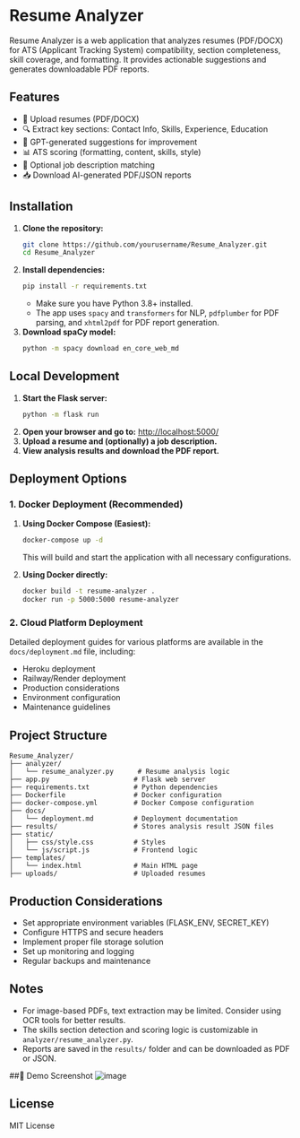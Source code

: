 # Resume Analyzer

Resume Analyzer is a web application that analyzes resumes (PDF/DOCX) for ATS (Applicant Tracking System) compatibility, section completeness, skill coverage, and formatting. It provides actionable suggestions and generates downloadable PDF reports.

## Features
- 📄 Upload resumes (PDF/DOCX)
- 🔍 Extract key sections: Contact Info, Skills, Experience, Education
- 🧠 GPT-generated suggestions for improvement
- 📊 ATS scoring (formatting, content, skills, style)
- 🤖 Optional job description matching
- 📥 Download AI-generated PDF/JSON reports

## Installation
1. **Clone the repository:**
   ```bash
   git clone https://github.com/yourusername/Resume_Analyzer.git
   cd Resume_Analyzer
   ```
2. **Install dependencies:**
   ```bash
   pip install -r requirements.txt
   ```
   - Make sure you have Python 3.8+ installed.
   - The app uses `spacy` and `transformers` for NLP, `pdfplumber` for PDF parsing, and `xhtml2pdf` for PDF report generation.
3. **Download spaCy model:**
   ```bash
   python -m spacy download en_core_web_md
   ```

## Local Development
1. **Start the Flask server:**
   ```bash
   python -m flask run
   ```
2. **Open your browser and go to:**
   [http://localhost:5000/](http://localhost:5000/)
3. **Upload a resume and (optionally) a job description.**
4. **View analysis results and download the PDF report.**

## Deployment Options

### 1. Docker Deployment (Recommended)
1. **Using Docker Compose (Easiest):**
   ```bash
   docker-compose up -d
   ```
   This will build and start the application with all necessary configurations.

2. **Using Docker directly:**
   ```bash
   docker build -t resume-analyzer .
   docker run -p 5000:5000 resume-analyzer
   ```

### 2. Cloud Platform Deployment

Detailed deployment guides for various platforms are available in the `docs/deployment.md` file, including:
- Heroku deployment
- Railway/Render deployment
- Production considerations
- Environment configuration
- Maintenance guidelines

## Project Structure
```
Resume_Analyzer/
├── analyzer/
│   └── resume_analyzer.py      # Resume analysis logic
├── app.py                     # Flask web server
├── requirements.txt           # Python dependencies
├── Dockerfile                 # Docker configuration
├── docker-compose.yml         # Docker Compose configuration
├── docs/
│   └── deployment.md          # Deployment documentation
├── results/                   # Stores analysis result JSON files
├── static/
│   ├── css/style.css          # Styles
│   └── js/script.js           # Frontend logic
├── templates/
│   └── index.html             # Main HTML page
├── uploads/                   # Uploaded resumes
```

## Production Considerations
- Set appropriate environment variables (FLASK_ENV, SECRET_KEY)
- Configure HTTPS and secure headers
- Implement proper file storage solution
- Set up monitoring and logging
- Regular backups and maintenance

## Notes
- For image-based PDFs, text extraction may be limited. Consider using OCR tools for better results.
- The skills section detection and scoring logic is customizable in `analyzer/resume_analyzer.py`.
- Reports are saved in the `results/` folder and can be downloaded as PDF or JSON.

##📸 Demo Screenshot
![image](https://github.com/user-attachments/assets/9d7858aa-c1e0-4385-a9c5-b535cc1d61e4)


## License
MIT License
